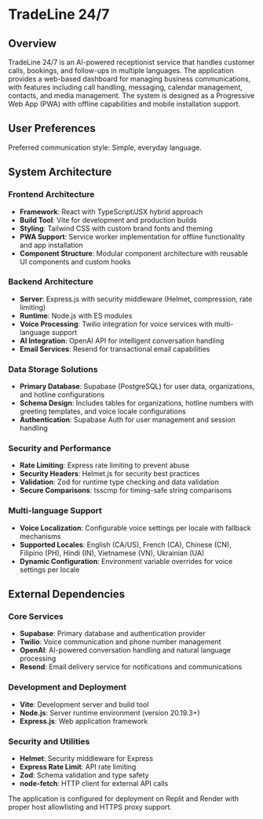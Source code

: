 # TradeLine 24/7

## Overview

TradeLine 24/7 is an AI-powered receptionist service that handles customer calls, bookings, and follow-ups in multiple languages. The application provides a web-based dashboard for managing business communications, with features including call handling, messaging, calendar management, contacts, and media management. The system is designed as a Progressive Web App (PWA) with offline capabilities and mobile installation support.

## User Preferences

Preferred communication style: Simple, everyday language.

## System Architecture

### Frontend Architecture
- **Framework**: React with TypeScript/JSX hybrid approach
- **Build Tool**: Vite for development and production builds
- **Styling**: Tailwind CSS with custom brand fonts and theming
- **PWA Support**: Service worker implementation for offline functionality and app installation
- **Component Structure**: Modular component architecture with reusable UI components and custom hooks

### Backend Architecture
- **Server**: Express.js with security middleware (Helmet, compression, rate limiting)
- **Runtime**: Node.js with ES modules
- **Voice Processing**: Twilio integration for voice services with multi-language support
- **AI Integration**: OpenAI API for intelligent conversation handling
- **Email Services**: Resend for transactional email capabilities

### Data Storage Solutions
- **Primary Database**: Supabase (PostgreSQL) for user data, organizations, and hotline configurations
- **Schema Design**: Includes tables for organizations, hotline numbers with greeting templates, and voice locale configurations
- **Authentication**: Supabase Auth for user management and session handling

### Security and Performance
- **Rate Limiting**: Express rate limiting to prevent abuse
- **Security Headers**: Helmet.js for security best practices
- **Validation**: Zod for runtime type checking and data validation
- **Secure Comparisons**: tsscmp for timing-safe string comparisons

### Multi-language Support
- **Voice Localization**: Configurable voice settings per locale with fallback mechanisms
- **Supported Locales**: English (CA/US), French (CA), Chinese (CN), Filipino (PH), Hindi (IN), Vietnamese (VN), Ukrainian (UA)
- **Dynamic Configuration**: Environment variable overrides for voice settings per locale

## External Dependencies

### Core Services
- **Supabase**: Primary database and authentication provider
- **Twilio**: Voice communication and phone number management
- **OpenAI**: AI-powered conversation handling and natural language processing
- **Resend**: Email delivery service for notifications and communications

### Development and Deployment
- **Vite**: Development server and build tool
- **Node.js**: Server runtime environment (version 20.19.3+)
- **Express.js**: Web application framework

### Security and Utilities
- **Helmet**: Security middleware for Express
- **Express Rate Limit**: API rate limiting
- **Zod**: Schema validation and type safety
- **node-fetch**: HTTP client for external API calls

The application is configured for deployment on Replit and Render with proper host allowlisting and HTTPS proxy support.
